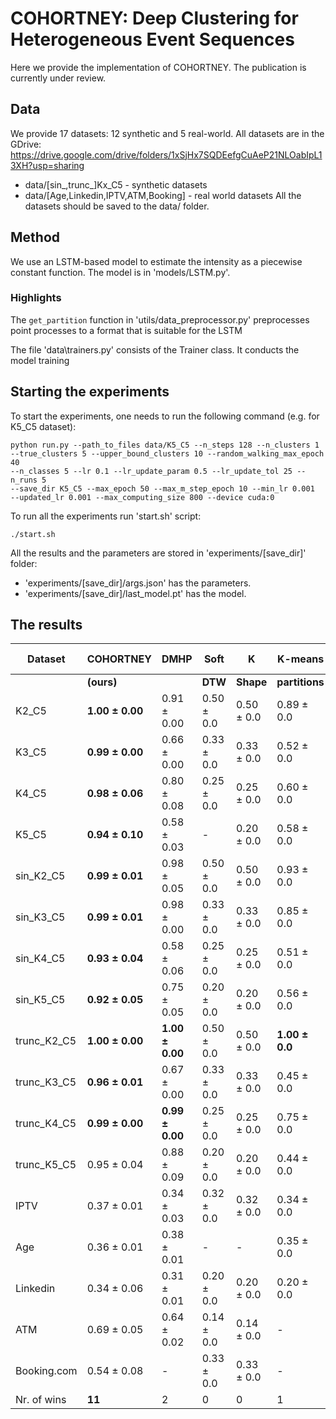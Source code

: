 # COHORTNEY: Deep Clustering for Heterogeneous Event Sequences
Here we provide the implementation of COHORTNEY.
The publication is currently under review.

## Data
We provide 17 datasets: 12 synthetic and 5 real-world. All datasets are
in the GDrive: https://drive.google.com/drive/folders/1xSjHx7SQDEefgCuAeP21NLOabIpL13XH?usp=sharing
- data/[sin_,trunc_]Kx_C5 - synthetic datasets
- data/[Age,Linkedin,IPTV,ATM,Booking] - real world datasets
All the datasets should be saved to the data/ folder.

##  Method
We use an LSTM-based model to estimate the intensity as
a piecewise constant function. The model is in 'models/LSTM.py'.

### Highlights

The ```get_partition``` function in 'utils/data_preprocessor.py' preprocesses
point processes to a format that is suitable for the LSTM

The file 'data\trainers.py' consists of the Trainer class. It conducts the model training

## Starting the experiments
To start the experiments, one needs to run the following command (e.g. for K5_C5
dataset):

```
python run.py --path_to_files data/K5_C5 --n_steps 128 --n_clusters 1
--true_clusters 5 --upper_bound_clusters 10 --random_walking_max_epoch 40
--n_classes 5 --lr 0.1 --lr_update_param 0.5 --lr_update_tol 25 --n_runs 5
--save_dir K5_C5 --max_epoch 50 --max_m_step_epoch 10 --min_lr 0.001
--updated_lr 0.001 --max_computing_size 800 --device cuda:0
```

To run all the experiments run 'start.sh' script:
```
./start.sh
```

All the results and the parameters are stored in 'experiments/[save_dir]' folder:
- 'experiments/[save_dir]/args.json' has the parameters.
- 'experiments/[save_dir]/last_model.pt' has the model.

## The results

| **Dataset** | **COHORTNEY**       | **DMHP**               | **Soft**  | **K**    | **K-means**        | **K-means**  | **GMM**      |
|------------------|---------------------------|------------------------------|-----------------|----------------|-------------------------|--------------------|--------------------|
|                  | **(ours)**           |  | **DTW**    | **Shape** | **partitions**     |**tsfresh**   | **tsfresh**   |
| K2\_C5           | **1.00 &pm; 0.00**    | 0.91 &pm; 0.00                | 0.50 &pm; 0.0    | 0.50 &pm; 0.0   | 0.89  &pm;  0.0          | 0.92 | 0.92 |
| K3\_C5           | **0.99 &pm; 0.00**    | 0.66 &pm; 0.00                | 0.33 &pm; 0.0    | 0.33 &pm; 0.0   | 0.52  &pm;  0.0          | 0.72             | 0.89 |
| K4\_C5           | **0.98 &pm; 0.06**    | 0.80 &pm; 0.08                | 0.25 &pm; 0.0    | 0.25 &pm; 0.0   | 0.60  &pm;  0.0          | 0.86 | 0.76             |
| K5\_C5           | **0.94 &pm; 0.10**    | 0.58 &pm; 0.03                | -             | 0.20 &pm; 0.0   | 0.58  &pm;  0.0          | 0.76 | **0.94**    |
| sin\_K2\_C5      | **0.99 &pm; 0.01**    | 0.98 &pm; 0.05    | 0.50 &pm; 0.0    | 0.50 &pm; 0.0   | 0.93  &pm;  0.0          | 0.52             | 0.96             |
| sin\_K3\_C5      | **0.99 &pm; 0.01**    | 0.98 &pm; 0.00    | 0.33 &pm; 0.0    | 0.33 &pm; 0.0   | 0.85  &pm;  0.0          | 0.57             | 0.87             |
| sin\_K4\_C5      | **0.93 &pm; 0.04**    | 0.58 &pm; 0.06                | 0.25 &pm; 0.0    | 0.25 &pm; 0.0   | 0.51  &pm;  0.0          | 0.38             | 0.68 |
| sin\_K5\_C5      | **0.92 &pm; 0.05**    | 0.75 &pm; 0.05    | 0.20 &pm; 0.0    | 0.20 &pm; 0.0   | 0.56  &pm;  0.0          | 0.30             | 0.69             |
| trunc\_K2\_C5    | **1.00 &pm; 0.00**    | **1.00 &pm; 0.00**       | 0.50 &pm; 0.0    | 0.50 &pm; 0.0   | **1.00  &pm;  0.0** | 0.85 | 0.85** |
| trunc\_K3\_C5    | **0.96 &pm; 0.01**    | 0.67 &pm; 0.00    | 0.33 &pm; 0.0    | 0.33 &pm; 0.0   | 0.45  &pm;  0.0          | 0.99             | 0.99             |
| trunc\_K4\_C5    | **0.99 &pm; 0.00**    | **0.99 &pm; 0.00**       | 0.25 &pm; 0.0    | 0.25 &pm; 0.0   | 0.75  &pm;  0.0          | **0.99**    | **0.99**    |
| trunc\_K5\_C5    | 0.95 &pm; 0.04 | 0.88 &pm; 0.09                | 0.20 &pm; 0.0    | 0.20 &pm; 0.0   | 0.44  &pm;  0.0          | **0.99**    | **0.99**    |
| IPTV             | 0.37 &pm; 0.01             | 0.34 &pm; 0.03                | 0.32 &pm; 0.0    | 0.32 &pm; 0.0   | 0.34  &pm;  0.0          | **0.80**    | 0.44 |
| Age              | 0.36 &pm; 0.01             | 0.38 &pm; 0.01                | -             | -            | 0.35  &pm;  0.0          | **0.99**    | 0.41 |
| Linkedin         | 0.34 &pm; 0.06             | 0.31 &pm; 0.01                | 0.20 &pm; 0.0    | 0.20 &pm; 0.0   | 0.20  &pm;  0.0          | **0.46**    | 0.42 |
| ATM              | 0.69 &pm;  0.05            | 0.64 &pm;  0.02               | 0.14  &pm;  0.0  | 0.14  &pm;  0.0 | -                     | **0.99**    | **0.99**    |
| Booking.com      | 0.54 &pm;  0.08            | -                          | 0.33 &pm; 0.0    | 0.33 &pm; 0.0   | -                     | **0.99**    | **0.99**    |
| Nr. of wins      | **11**             | 2                          | 0             | 0            | 1                     | 7                | 5                |
